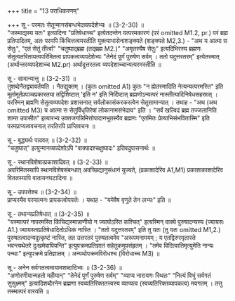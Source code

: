 +++
title = "13 पराधिकरणम्"

+++
सू - परमतः सेतून्मानसंबन्धभेदव्यपदेशेभ्यः ॥ (3-2-30) ॥   
"जस्माद्यस्य यतः" इत्यादिना "प्रतिषेधाच्च" इत्येतदन्तेन यत्परमकारणं (परं omitted M1.2, pr.) परं ब्रह्म प्रतिपादितम्, अतः परमपि किंचित्तत्वमस्तीति युक्त्याभासेनाशङ्क्यते (शङ्क्यते M2,3.) - "अथ य आत्मा स सेतुः", "एतं सेतुं तीर्त्वा" "चतुष्पाद्ब्रह्म (तद्ब्रह्म M2.)" "अमृतस्यैष सेतुः" इत्यदिभिरस्य ब्रह्मणः सेतुत्वतरितव्यत्वपरिमितत्व प्रापकत्वव्यपदेशेभ्यः "तेनेदं पूर्णं पुरुषेण सर्वम् । ततो यदुत्तरतरम्" इत्येतस्मात् (अर्थान्तरव्यपदेशाच्च M2.pr) अर्थादुत्तरतत्व व्यपदेशाच्चान्यत्परमस्तीति ॥

सू - सामान्यात्तु ॥ (3-2-31) ॥   
तुशब्देनैतद्व्यावर्तयति । नैतद्युक्तम् । (कुतः omitted A1) कुतः "न ह्येतस्मादिति नेत्यन्यत्परमस्ति" इति मूर्तामूर्तप्रपञ्चप्रकारतया तद्विशिष्टात् 'इति न' इति निर्दिष्टात् ब्रह्मणोऽन्यत्परं नास्तीत्यादिनिषेधसहस्रात् । परस्मिन् ब्रह्मणि सेतुत्वव्यपदेशः प्रशासनात् सर्वलोकासंकरकरत्वेन सेतुसामान्यात् । तथाह - "अथ (अथ omitted M3) य आत्मा स सेतुर्विधृतिरेषां लोकानामसंभेदाय" इति । "सर्वं खल्विदं ब्रह्म तज्जलानिति शान्त उपासीत" इत्यारभ्य उक्तजगन्निमित्तोपादानभूतस्यैव ब्रह्मणः "एतमितः प्रेत्याभिसंभवितास्मि" इति परमप्राप्यत्ववचनात् तरतिरपि प्राप्तिवचनः ॥

सू - बुद्ध्यर्थः पादवत् ॥ (3-2-32) ॥  
"चतुष्पात्" इत्युन्मानव्यपदेशोऽपि "वाक्पादश्चक्षुष्पादः" इतिवदुपासनार्थः ॥

सू - स्थानविशेषात्प्रकाशादिवत् ॥ (3-2-33) ॥   
अपरिमितस्यापि स्थानविशेषसंबन्धात् अवच्छिद्यानुसंधानं युज्यते, (प्रकाशादेरिव A1,M1) प्रकाशाकाशादेरिव विततस्यापि वातायनघटादिना ॥

सू - उपपत्तेश्च ॥ (3-2-34) ॥   
प्राप्यस्यैव परमात्मनः प्रापकत्वोपपत्तेः । यथाह - "यमेवैष वृणुते तेन लभ्यः" इति ॥

सू - तथान्यप्रतिषेधात् ॥ (3-2-35) ॥   
"यस्मात्परं नापरमस्ति किंचिद्यस्मान्नाणीयो न ज्यायोऽस्ति कश्चित्" इत्यस्मिन् वाक्ये पुरुषादन्यस्य (ज्यायसः A1.) ज्यायस्त्वप्रतिषेधादितोऽधिकं नास्ति । "ततो यदुत्तरतरम्" इति तु यतः (तु यतः omitted M1,2.) पुरुषतत्वादन्यदुत्कृष्टं नास्ति, तत उत्तरतरं पुरुषतत्वमेव "अरूपमनामयम् ; य एतद्विरुरमृतास्ते   
भवन्त्यथेतरे दुःखमेवापियन्ति" इत्युपक्रमप्रतिज्ञातं सहेतुकमुपसंहृतम् । "तमेव विदित्वातिमृत्युमेति नान्यः पन्थाः" इत्युपक्रमे प्रतिज्ञातम् । अन्यथोपक्रमविरोधश्च (विरोधाच्च M3) ॥

सू - अनेन सर्वगतत्वमायामशब्दादिभ्यः ॥ (3-2-36) ॥   
"अणोरणीयान्महतो महीयान्" "तेनेदं पूर्णं पुरुषेण सर्वम्" "व्याप्य नारायणः स्थितः" "नित्यं विभुं सर्वगतं सुसुक्ष्मम्" इत्यादिशब्दैरनेन ब्रह्मणा स्वव्यतिरिक्ततत्त्वस्य व्याप्यत्व (स्वव्यतिरिक्तव्यापकत्व) मवगतम् । तत्तु तस्मात्परं वारयति ॥